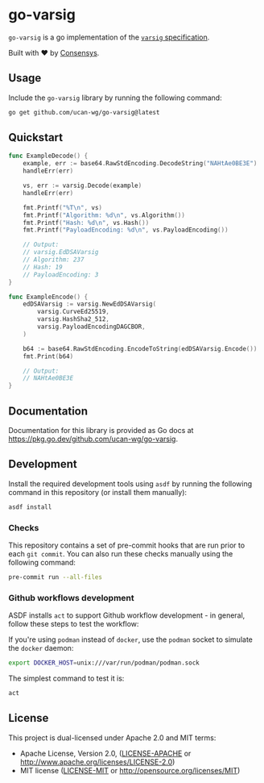 # go-varsig

`go-varsig` is a go implementation of the [`varsig` specification](https://github.com/ChainAgnostic/varsig).

Built with ❤️ by [Consensys](https://consensys.io/).

## Usage

Include the `go-varsig` library by running the following command:

```bash
go get github.com/ucan-wg/go-varsig@latest
```

## Quickstart

```go
func ExampleDecode() {
	example, err := base64.RawStdEncoding.DecodeString("NAHtAe0BE3E")
	handleErr(err)

	vs, err := varsig.Decode(example)
	handleErr(err)

	fmt.Printf("%T\n", vs)
	fmt.Printf("Algorithm: %d\n", vs.Algorithm())
	fmt.Printf("Hash: %d\n", vs.Hash())
	fmt.Printf("PayloadEncoding: %d\n", vs.PayloadEncoding())

	// Output:
	// varsig.EdDSAVarsig
	// Algorithm: 237
	// Hash: 19
	// PayloadEncoding: 3
}

func ExampleEncode() {
	edDSAVarsig := varsig.NewEdDSAVarsig(
		varsig.CurveEd25519,
		varsig.HashSha2_512,
		varsig.PayloadEncodingDAGCBOR,
	)

	b64 := base64.RawStdEncoding.EncodeToString(edDSAVarsig.Encode())
	fmt.Print(b64)

	// Output:
	// NAHtAe0BE3E
}
```

## Documentation

Documentation for this library is provided as Go docs at
https://pkg.go.dev/github.com/ucan-wg/go-varsig.

## Development

Install the required development tools using `asdf` by running the
following command in this repository (or install them manually):

```bash
asdf install
```

### Checks

This repository contains a set of pre-commit hooks that are run prior to
each `git commit`.  You can also run these checks manually using the
following command:

```bash
pre-commit run --all-files
```

### Github workflows development

ASDF installs `act` to support Github workflow development - in general,
follow these steps to test the workflow:

If you're using `podman` instead of `docker`, use the `podman` socket to
simulate the `docker` daemon:

```bash
export DOCKER_HOST=unix:///var/run/podman/podman.sock
```

The simplest command to test it is:

```bash
act
```

## License

This project is dual-licensed under Apache 2.0 and MIT terms:

- Apache License, Version 2.0, ([LICENSE-APACHE](https://github.com/ucan-wg/go-varsig/blob/master/LICENSE-APACHE-2.0) or http://www.apache.org/licenses/LICENSE-2.0)
- MIT license ([LICENSE-MIT](https://github.com/ucan-wg/go-varsig/blob/master/LICENSE-MIT) or http://opensource.org/licenses/MIT)
